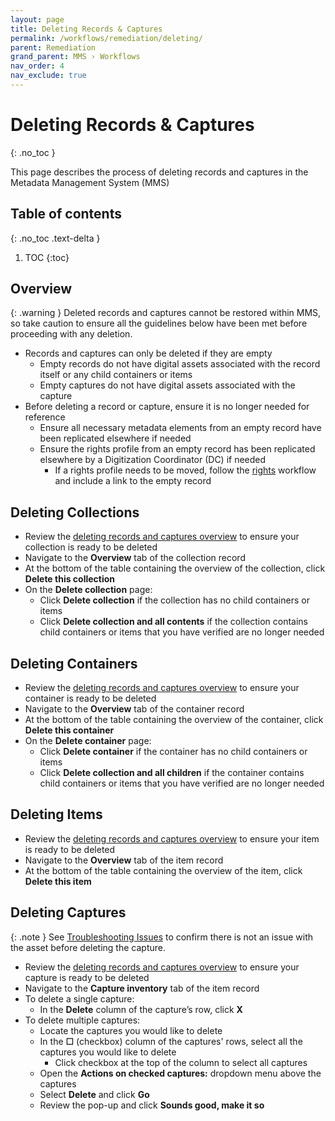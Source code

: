 ```yaml
---
layout: page
title: Deleting Records & Captures
permalink: /workflows/remediation/deleting/
parent: Remediation
grand_parent: MMS › Workflows
nav_order: 4
nav_exclude: true
---
```


# Deleting Records & Captures
{: .no_toc }

This page describes the process of deleting records and captures in the Metadata Management System (MMS)

## Table of contents
{: .no_toc .text-delta }

1. TOC
{:toc}

## Overview

{: .warning }
Deleted records and captures cannot be restored within MMS, so take caution to ensure all the guidelines below have been met before proceeding with any deletion.

- Records and captures can only be deleted if they are empty
  - Empty records do not have digital assets associated with the record itself or any child containers or items
  - Empty captures do not have digital assets associated with the capture
- Before deleting a record or capture, ensure it is no longer needed for reference
  - Ensure all necessary metadata elements from an empty record have been replicated elsewhere if needed
  - Ensure the rights profile from an empty record has been replicated elsewhere by a Digitization Coordinator (DC) if needed
    - If a rights profile needs to be moved, follow the [rights](/metadata-documentation/workflows/rights/) workflow and include a link to the empty record

## Deleting Collections

- Review the [deleting records and captures overview](#overview) to ensure your collection is ready to be deleted
- Navigate to the **Overview** tab of the collection record
- At the bottom of the table containing the overview of the collection, click **Delete this collection**
- On the **Delete collection** page:
  - Click **Delete collection** if the collection has no child containers or items
  - Click **Delete collection and all contents** if the collection contains child containers or items that you have verified are no longer needed

## Deleting Containers

- Review the [deleting records and captures overview](#overview) to ensure your container is ready to be deleted
- Navigate to the **Overview** tab of the container record
- At the bottom of the table containing the overview of the container, click **Delete this container**
- On the **Delete container** page:
  - Click **Delete container** if the container has no child containers or items
  - Click **Delete collection and all children** if the container contains child containers or items that you have verified are no longer needed

## Deleting Items

- Review the [deleting records and captures overview](#overview) to ensure your item is ready to be deleted
- Navigate to the **Overview** tab of the item record
- At the bottom of the table containing the overview of the item, click **Delete this item**

## Deleting Captures

{: .note }
See [Troubleshooting Issues](https://nypl.github.io/metadata-documentation/workflows/troubleshooting/) to confirm there is not an issue with the asset before deleting the capture.

- Review the [deleting records and captures overview](#overview) to ensure your capture is ready to be deleted
- Navigate to the **Capture inventory** tab of the item record
- To delete a single capture:
  - In the **Delete** column of the capture’s row, click **X**
- To delete multiple captures:
  - Locate the captures you would like to delete
  - In the **☐** (checkbox) column of the captures' rows, select all the captures you would like to delete
    - Click checkbox at the top of the column to select all captures
  - Open the **Actions on checked captures:** dropdown menu above the captures
  - Select **Delete** and click **Go**
  - Review the pop-up and click **Sounds good, make it so**